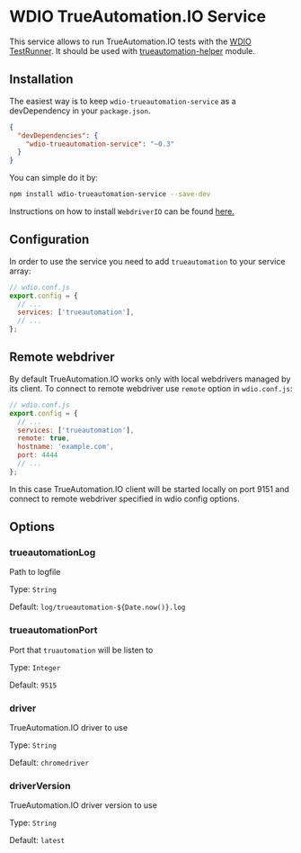 WDIO TrueAutomation.IO Service
=========

This service allows to run TrueAutomation.IO tests with the [WDIO TestRunner](http://webdriver.io/guide/testrunner/gettingstarted.html). 
It should be used with [trueautomation-helper](https://github.com/trueautomation/trueautomation-helper-js) module.

## Installation

The easiest way is to keep `wdio-trueautomation-service` as a devDependency in your `package.json`.

```json
{
  "devDependencies": {
    "wdio-trueautomation-service": "~0.3"
  }
}
```

You can simple do it by:

```bash
npm install wdio-trueautomation-service --save-dev
```

Instructions on how to install `WebdriverIO` can be found [here.](http://webdriver.io/guide/getstarted/install.html)

## Configuration

In order to use the service you need to add `trueautomation` to your service array:

```js
// wdio.conf.js
export.config = {
  // ...
  services: ['trueautomation'],
  // ...
};
```

## Remote webdriver

By default TrueAutomation.IO works only with local webdrivers managed by its client.
To connect to remote webdriver use `remote` option in `wdio.conf.js`:

```js
// wdio.conf.js
export.config = {
  // ...
  services: ['trueautomation'],
  remote: true,
  hostname: 'example.com',
  port: 4444
  // ...
};
```

In this case TrueAutomation.IO client will be started locally on port 9151 and
connect to remote webdriver specified in wdio config options.

## Options

### trueautomationLog
Path to logfile

Type: `String`

Default: `log/trueautomation-${Date.now()}.log`

### trueautomationPort
Port that `truautomation` will be listen to

Type: `Integer`

Default: `9515`

### driver
TrueAutomation.IO driver to use

Type: `String`

Default: `chromedriver`

### driverVersion
TrueAutomation.IO driver version to use

Type: `String`

Default: `latest`
